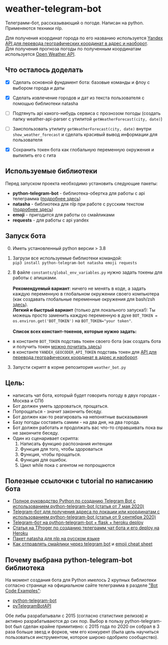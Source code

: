 # weather-telegram-bot
Телеграмм-бот, рассказывающий о погоде.
Написан на python. Применяются техники nlp.

Для получения координат города по его названию используется
[Yandex API для перевода географических координат в адрес и наоборот](https://yandex.ru/dev/maps/geocoder/). <br>
Для получения прогноза погоды по полученным координатам используется [Open Weather API](https://openweathermap.org/forecast5).


## Что осталось доделать
- [x] Сделать основной фундамент бота: базовые команды и флоу с выбором города и даты
- [x] Сделать извлечение городов и дат из текста пользователя с помощью библиотеки natasha
- [ ] Подтянуть api какого-нибудь сервиса с прознозом погоды
(создать папку weather-api-parser с утилитой `getWeatherForecast(city, date)`) 
- [ ] Заиспользовать утилиту `getWeatherForecast(city, date)` внутри `show_weather_forecast`
и сделать красивый вывод информации для пользователя
- [x] Сохранить токен бота как глобальную переменную окружения и выпилить его с гита
 

## Используемые библиотеки
Перед запуском проекта необходимо установить следующие пакеты:
- **python-telegram-bot** - библиотека-обертка для работы с api телеграмма ([подробнее здесь](#почему-выбрана-python-telegram-bot-библиотека))
- **natasha** - библиотека для nlp при работе с русским текстом ([подробнее здесь](https://habr.com/ru/post/516098/))
- **emoji** - пригодится для работы со смайликами
- **requests** - для работы с api yandex

## Запуск бота
0. Иметь установленный python версии > 3.8
   
1. Загрузи все используемые библиотеки командой: <br>
`pip3 install python-telegram-bot natasha emoji requests`
  
2. В файле `constants/global_env_variables.py` нужно задать токены для работы с апишками. <br> <br>
**Рекомендуемый вариант**: ничего не менять в коде, а задать каждую переменную в глобальном окружении своего компьютера (как создавать глобальные переменные окружения для bash/zsh [здесь](https://apple.stackexchange.com/a/356455)). <br>
**Легкий и быстрый вариант** (только для локального запуска!): Ты можешь просто заменить каждую переменную в духе `BOT_TOKEN = os.environ.get('BOT_TOKEN')` на `BOT_TOKEN="your token"`. <br> <br>
**Список всех констант-токенов, которые нужно задать:**
  + в константе `BOT_TOKEN` подставь токен своего бота (как создать бота и получить токен [можно почитать здесь](https://vc.ru/dev/156853-telegram-bot-dlya-polucheniya-adresa-po-lokacii-ili-koordinatam-python))
  + в константе `YANDEX_GEOCODER_API_TOKEN` подставь токен для [API для перевода географических координат в адрес и наоборот](https://yandex.ru/dev/maps/geocoder/). <br>

3. Запусти скрипт в корне репозитория `weather_bot.py`

## Цель:
- написать чат бота, который будет говорить погоду в двух городах - Москва и СПб
- Бот должен уметь здороваться, прощаться.
- Попрощаться - значит закончить беседу.
- Бот должен как-то реагировать на непонятные высказывания
- Базу погоды составить самим - на два дня, на два города.
- Бот должен работать и продолжать вас что-то справшивать пока вы не закончите беседу.
- Один из сценаривает скрипта:
    1. Написать функцию распознания интенции
    2. Функция для того, чтобы здороваться
    3. Функция, чтобы прощаться.
    4. Функция для ошибок.
    5. Цикл while пока с агентом не попрощаются
    
## Полезные ссылочки с tutorial по написанию бота
- [Полное руководство Python по созданию Telegram Bot с использованием python-telegram-bot (статья от 7 мая 2020)](https://dev-gang.ru/article/ja-postroil-telegrafnyi-bot-dlja-borby-s-pisczevymi-othodami-vot-kak-eto-delaetsja-inaqfmq470/)
- [Telegram-бот для получения адреса по локации или координатам с использованием python-telegram-bot (статья от 9 сентября 2020)](https://vc.ru/dev/156853-telegram-bot-dlya-polucheniya-adresa-po-lokacii-ili-koordinatam-python)
- [Telegram-бот на python-telegram-bot + flask + heroku deploy](https://www.toptal.com/python/telegram-bot-tutorial-python)
- [Статья на TProger по созданию телеграмм чат бота и его deploy на Heroku](https://tproger.ru/translations/telegram-bot-create-and-deploy/)
- [Пакет natasha для nlp на русском языке](https://habr.com/ru/post/516098/)
- [Как отправлять смайлики через telegram bot](https://github.com/python-telegram-bot/python-telegram-bot/wiki/Emoji)
и [emoji cheat sheet](https://www.webfx.com/tools/emoji-cheat-sheet/)


## Почему выбрана python-telegram-bot библиотека
На момент создания бота для Python имелось 2 крупных библиотеки согласно странице на официальном сайте телеграмма
в разделе ["Bot Code Examples"](https://core.telegram.org/bots/samples):
- [python-telegram-bot](https://github.com/python-telegram-bot/python-telegram-bot)
- [pyTelegramBotAPI](https://github.com/eternnoir/pyTelegramBotAPI)

Обе либы разрабатывали с 2015 (согласно статистике релизов) и активно разрабатываются до сих пор.
Выбор в пользу python-telegram-bot был сделан крайне примитивно:
с 2015 года по 2020 он собрал в 3 раза больше звезд и форков, чем его конкурент
(была цель научиться пользоваться инструментом, которое широко одобрило сообщество).
